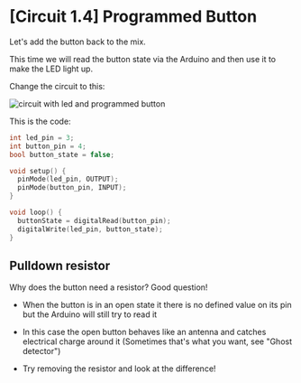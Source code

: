 # [Circuit 1.4] Programmed Button

Let's add the button back to the mix.

This time we will read the button state via the Arduino and then use it to make the LED light up.

Change the circuit to this:

![circuit with led and programmed button](/assets/circuit-programmed-button.png)

This is the code:

``` c
int led_pin = 3;
int button_pin = 4;
bool button_state = false;

void setup() {
  pinMode(led_pin, OUTPUT);
  pinMode(button_pin, INPUT);
}

void loop() {
  buttonState = digitalRead(button_pin);
  digitalWrite(led_pin, button_state);
}
```

## Pulldown resistor

Why does the button need a resistor? Good question!

- When the button is in an open state it there is no defined value on its pin but the Arduino will still try to read it

- In this case the open button behaves like an antenna and catches electrical charge around it (Sometimes that's what you want, see "Ghost detector")

- Try removing the resistor and look at the difference!
